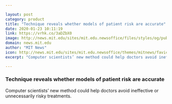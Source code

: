 ```yaml
---

layout: post
category: product
title: "Technique reveals whether models of patient risk are accurate"
date: 2020-01-23 10:11:19
link: https://vrhk.co/3aDZbX0
image: http://news.mit.edu/sites/mit.edu.newsoffice/files/styles/og/public/images/2020/MIT-Predicting-Risk.jpg
domain: news.mit.edu
author: "MIT News"
icon: http://news.mit.edu/sites/mit.edu.newsoffice/themes/mitnews/favicon.ico
excerpt: "Computer scientists’ new method could help doctors avoid ineffective or unnecessarily risky treatments."

---
```


### Technique reveals whether models of patient risk are accurate

Computer scientists’ new method could help doctors avoid ineffective or unnecessarily risky treatments.